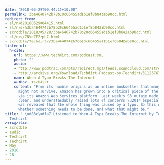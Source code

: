 ```yaml
---
date: "2018-05-29T00:44:15+10:00"
permalink: 3ba4640742b78b20c66455ad1b1ef8b842ab90cc.html
redirect_from:
- sl/n/d20180529004415.html
- sl/n/s/h3ba4640742b78b20c66455ad1b1ef8b842ab90cc.html
- scrobble/2018/05/28/3ba4640742b78b20c66455ad1b1ef8b842ab90cc.html
- sl/n/s/ZNVeZEZzpL7.html
- scrobble/Techdirt//3ba4640742b78b20c66455ad1b1ef8b842ab90cc.html
listen-of:
  h-cite:
    url: https://www.techdirt.com/podcast.xml
    photo: ""
    audio:
    - http://www.podtrac.com/pts/redirect.mp3/feeds.soundcloud.com/stream/311237679-techdirt-when-a-typo-breaks-the-internet.mp3
    - http://archive.org/download/Techdirt-Podcast-by-Techdirt/311237679-techdirt-when-a-typo-breaks-the-internet.mp3
    name: When A Typo Breaks The Internet
    author: Techdirt
    content: "From its humble origins as an online bookseller that many people worried
      might not survive, Amazon has grown into a critical piece of the web's backbone
      via its Amazon Web Services platform. Last week's S3 outage made this painfully
      clear, and understandably raised lots of concerns \u2014 especially after it
      was revealed that the whole thing was caused by a typo. So this week we're discussing
      whether something needs to be done, and what that might be."
title: ' \ud83c\udfa7 Listened to When A Typo Breaks The Internet by Techdirt From
  Techdirt'
categories:
- scrobble
- audio
- Techdirt
- Techdirt
- May
- 2018
- 28
---
```

